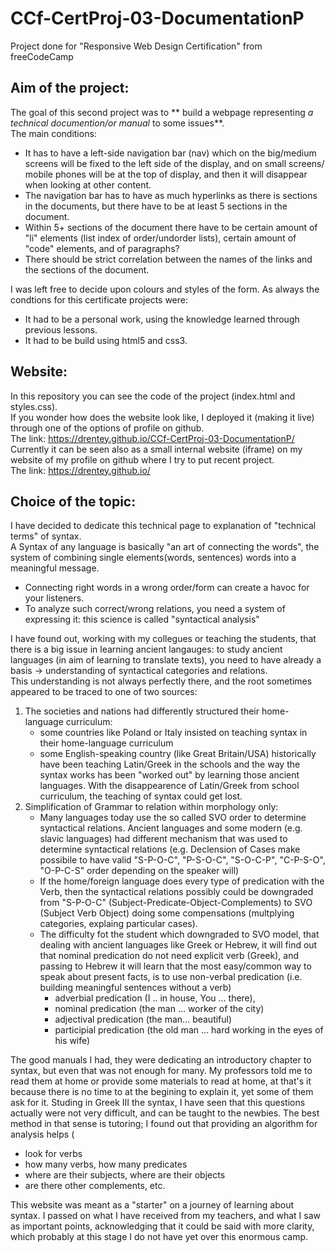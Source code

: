 # CCf-CertProj-03-DocumentationP
Project done for "Responsive Web Design Certification" from freeCodeCamp

## Aim of the project:
The goal of this second project was to ** build a webpage representing _a technical documention/or manual_ to some issues**.  
The main conditions:
- It has to have a left-side navigation bar (nav) which on the big/medium screens will be fixed to the left side of the display, and on small screens/ mobile phones will be at the top of display, and then it will disappear when looking at other content. 
- The navigation bar has to have as much hyperlinks as there is sections in the documents, but there have to be at least 5 sections in the document.
- Within 5+ sections of the document there have to be certain amount of "li" elements (list index of order/undorder lists), certain amount of "code" elements, and of paragraphs?
- There should be strict correlation between the names of the links and the sections of the document.

I was left free to decide upon colours and styles of the form.
As always the condtions for this certificate projects were:
- It had to be a personal work, using the knowledge learned through previous lessons. 
- It had to be build using html5 and css3.

 ## Website:
In this repository you can see the code of the project (index.html and styles.css).  
If you wonder how does the website look like, I deployed it  (making it live) through one of the options of profile on github.  
The link: https://drentey.github.io/CCf-CertProj-03-DocumentationP/  
Currently it can be seen also as a small internal website (iframe) on my website of my profile on github where I try to put recent project.  
The link: https://drentey.github.io/
  
## Choice of the topic:
I have decided to dedicate this technical page to explanation of "technical terms" of syntax.  
A Syntax of any language is basically "an art of connecting the words", the system of combining single elements(words, sentences) words into a meaningful message.
- Connecting right words in a wrong order/form can create a havoc for your listeners.
- To analyze such correct/wrong relations, you need a system of expressing it: this science is called "syntactical analysis"

I have found out, working with my collegues or teaching the students, that there is a big issue in learning ancient langauges: to study ancient languages (in aim of learning to translate texts), you need to have already a basis -> understanding of syntactical categories and relations.  
This understanding is not always perfectly there, and the root sometimes appeared to be traced to one of two sources:
1. The societies and nations had differently structured their home-language curriculum:
   - some countries like Poland or Italy insisted on teaching syntax in their home-language curriculum
   - some English-speaking country (like Great Britain/USA) historically have been teaching Latin/Greek in the schools and the way the syntax works has been "worked out" by learning those ancient languages. With the disappearence of Latin/Greek from school curriculum, the teaching of syntax could get lost. 
2. Simplification of Grammar to relation within morphology only:
   - Many languages today use the so called SVO order to determine syntactical relations. Ancient languages and some modern (e.g. slavic languages) had different mechanism that was used to determine syntactical relations (e.g. Declension of Cases make possibile to have valid "S-P-O-C", "P-S-O-C", "S-O-C-P", "C-P-S-O", "O-P-C-S" order depending on the speaker will)
   - If the home/foreign language does every type of predication with the Verb, then the syntactical relations possibly could be downgraded from "S-P-O-C" (Subject-Predicate-Object-Complements) to SVO (Subject Verb Object) doing some compensations (multplying categories, explaing particular cases).
   - The difficulty fot the student which downgraded to SVO model, that dealing with ancient languages like Greek or Hebrew, it will find out that nominal predication do not need explicit verb (Greek), and passing to Hebrew it will learn that the most easy/common way to speak about present facts, is to use non-verbal predication (i.e. building meaningful sentences without a verb)
     - adverbial predication (I .. in house, You ... there),
     - nominal predication (the man ... worker of the city)
     - adjectival predication (the man... beautiful)
     - participial predication (the old man ... hard working in the eyes of his wife)
 
The good manuals I had,  they were dedicating an introductory chapter to syntax, but even that was not enough for many. My professors told me to read them at home or provide some materials to read at home, at that's it because there is no time to at the begining to explain it, yet some of them ask for it. 
Studing in Greek III the syntax, I have seen that this questions actually were not very difficult, and can be taught to the newbies. The best method in that sense is tutoring; I found out that providing an algorithm for analysis helps (
 - look for verbs 
 - how many verbs, how many predicates
 - where are their subjects, where are their objects
 - are there other complements, etc.

This website was meant as a "starter" on a journey of learning about syntax. I passed on what I have received from my teachers, and what I saw as important points, acknowledging that it could be said with more clarity, which probably at this stage I do not have yet over this enormous camp.  
